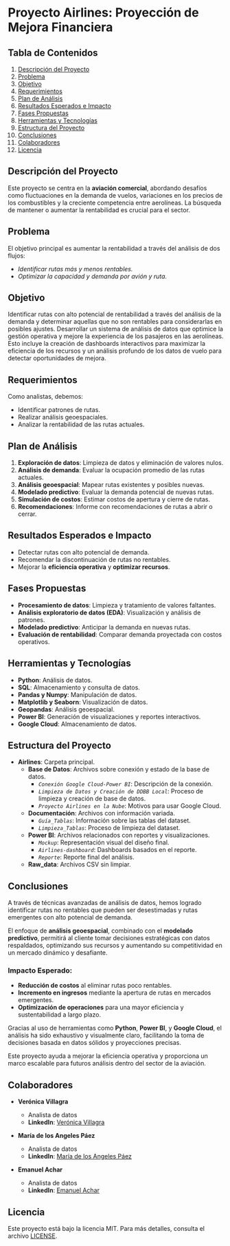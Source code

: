 # Proyecto Airlines: Proyección de Mejora Financiera

## Tabla de Contenidos
1. [Descripción del Proyecto](#descripción-del-proyecto)
2. [Problema](#problema)
3. [Objetivo](#objetivo)
4. [Requerimientos](#requerimientos)
5. [Plan de Análisis](#plan-de-análisis)
6. [Resultados Esperados e Impacto](#resultados-esperados-e-impacto)
7. [Fases Propuestas](#fases-propuestas)
8. [Herramientas y Tecnologías](#herramientas-y-tecnologías)
9. [Estructura del Proyecto](#estructura-del-proyecto)
10. [Conclusiones](#conclusiones)
11. [Colaboradores](#colaboradores)
12. [Licencia](#licencia)

## Descripción del Proyecto
Este proyecto se centra en la **aviación comercial**, abordando desafíos como fluctuaciones en la demanda de vuelos, variaciones en los precios de los combustibles y la creciente competencia entre aerolíneas. La búsqueda de mantener o aumentar la rentabilidad es crucial para el sector.

## Problema
El objetivo principal es aumentar la rentabilidad a través del análisis de dos flujos:
- *Identificar rutas más y menos rentables.*
- *Optimizar la capacidad y demanda por avión y ruta.*

## Objetivo
Identificar rutas con alto potencial de rentabilidad a través del análisis de la demanda y determinar aquellas que no son rentables para considerarlas en posibles ajustes. Desarrollar un sistema de análisis de datos que optimice la gestión operativa y mejore la experiencia de los pasajeros en las aerolíneas. Esto incluye la creación de dashboards interactivos para maximizar la eficiencia de los recursos y un análisis profundo de los datos de vuelo para detectar oportunidades de mejora. 

## Requerimientos
Como analistas, debemos:
- Identificar patrones de rutas.
- Realizar análisis geoespaciales.
- Analizar la rentabilidad de las rutas actuales.

## Plan de Análisis
1. **Exploración de datos**: Limpieza de datos y eliminación de valores nulos.
2. **Análisis de demanda**: Evaluar la ocupación promedio de las rutas actuales.
3. **Análisis geoespacial**: Mapear rutas existentes y posibles nuevas.
4. **Modelado predictivo**: Evaluar la demanda potencial de nuevas rutas.
5. **Simulación de costos**: Estimar costos de apertura y cierre de rutas.
6. **Recomendaciones**: Informe con recomendaciones de rutas a abrir o cerrar.

## Resultados Esperados e Impacto
- Detectar rutas con alto potencial de demanda.
- Recomendar la discontinuación de rutas no rentables.
- Mejorar la **eficiencia operativa** y **optimizar recursos**.

## Fases Propuestas
- **Procesamiento de datos**: Limpieza y tratamiento de valores faltantes.
- **Análisis exploratorio de datos (EDA)**: Visualización y análisis de patrones.
- **Modelado predictivo**: Anticipar la demanda en nuevas rutas.
- **Evaluación de rentabilidad**: Comparar demanda proyectada con costos operativos.

## Herramientas y Tecnologías
- **Python**: Análisis de datos.
- **SQL**: Almacenamiento y consulta de datos.
- **Pandas y Numpy**: Manipulación de datos.
- **Matplotlib y Seaborn**: Visualización de datos.
- **Geopandas**: Análisis geoespacial.
- **Power BI**: Generación de visualizaciones y reportes interactivos.
- **Google Cloud**: Almacenamiento de datos.

## Estructura del Proyecto
- **Airlines**: Carpeta principal.
  - **Base de Datos**: Archivos sobre conexión y estado de la base de datos.
    - *`Conexión Google Cloud-Power BI`*: Descripción de la conexión.
    - *`Limpieza de Datos y Creación de DDBB Local`*: Proceso de limpieza y creación de base de datos.
    - *`Proyecto Airlines en la Nube`*: Motivos para usar Google Cloud.
  - **Documentación**: Archivos con información variada.
    - *`Guía_Tablas`*: Información sobre las tablas del dataset.
    - *`Limpieza_Tablas`*: Proceso de limpieza del dataset.
  - **Power BI**: Archivos relacionados con reportes y visualizaciones.
    - *`Mockup`*: Representación visual del diseño final.
    - *`Airlines-dashboard`*: Dashboards basados en el reporte.
    - *`Reporte`*: Reporte final del análisis.
  - **Raw_data**: Archivos CSV sin limpiar.

## Conclusiones 

A través de técnicas avanzadas de análisis de datos, hemos logrado identificar rutas no rentables que pueden ser desestimadas y rutas emergentes con alto potencial de demanda. 

El enfoque de **análisis geoespacial**, combinado con el **modelado predictivo**, permitirá al cliente tomar decisiones estratégicas con datos respaldados, optimizando sus recursos y aumentando su competitividad en un mercado dinámico y desafiante.

### Impacto Esperado:
- **Reducción de costos** al eliminar rutas poco rentables.
- **Incremento en ingresos** mediante la apertura de rutas en mercados emergentes.
- **Optimización de operaciones** para una mayor eficiencia y sustentabilidad a largo plazo.

Gracias al uso de herramientas como **Python**, **Power BI**, y **Google Cloud**, el análisis ha sido exhaustivo y visualmente claro, facilitando la toma de decisiones basada en datos sólidos y proyecciones precisas.

Este proyecto ayuda a mejorar la eficiencia operativa y proporciona un marco escalable para futuros análisis dentro del sector de la aviación.

## Colaboradores
- **Verónica Villagra**  
  - Analista de datos
  - **LinkedIn**: [Verónica Villagra](https://www.linkedin.com/in/ver%C3%B3nica-villagra-99a19b2a5/)

- **María de los Angeles Páez**  
  - Analista de datos
  - **LinkedIn**: [María de los Angeles Páez](https://www.linkedin.com/in/maria-de-los-angeles-paez)

- **Emanuel Achar**  
  - Analista de datos
  - **LinkedIn**: [Emanuel Achar](https://www.linkedin.com/in/emanuel-achar)

## Licencia
Este proyecto está bajo la licencia MIT. Para más detalles, consulta el archivo [LICENSE](LICENSE).
